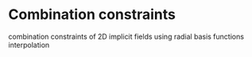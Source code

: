 # Combination constraints

combination constraints of 2D implicit fields using radial basis functions interpolation
